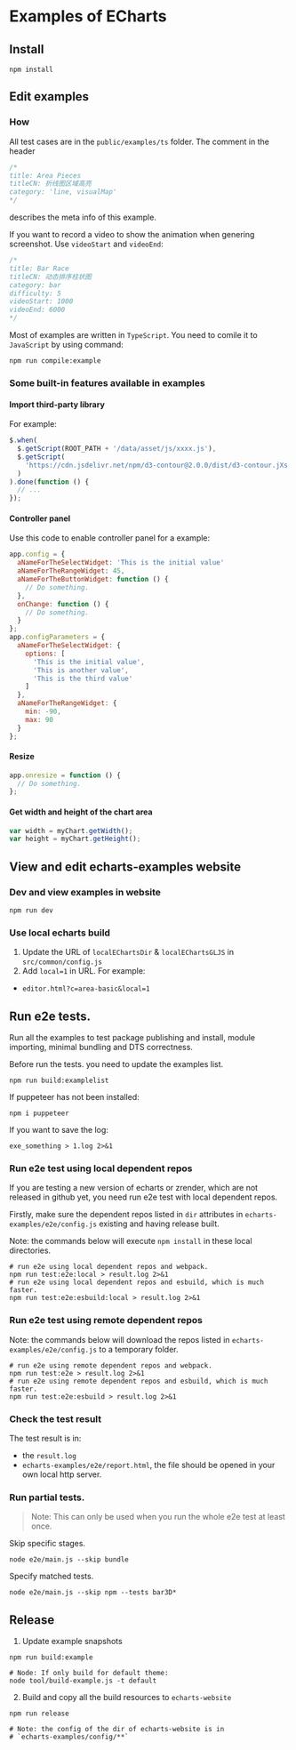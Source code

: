 # Examples of ECharts

## Install

```shell
npm install
```


## Edit examples

### How

All test cases are in the `public/examples/ts` folder. The comment in the header

```js
/*
title: Area Pieces
titleCN: 折线图区域高亮
category: 'line, visualMap'
*/
```

describes the meta info of this example.

If you want to record a video to show the animation when genering screenshot. Use `videoStart` and `videoEnd`:

```js
/*
title: Bar Race
titleCN: 动态排序柱状图
category: bar
difficulty: 5
videoStart: 1000
videoEnd: 6000
*/
```

Most of examples are written in `TypeScript`. You need to comile it to `JavaScript` by using command:

```shell
npm run compile:example
```

### Some built-in features available in examples

#### Import third-party library

For example:

```js
$.when(
  $.getScript(ROOT_PATH + '/data/asset/js/xxxx.js'),
  $.getScript(
    'https://cdn.jsdelivr.net/npm/d3-contour@2.0.0/dist/d3-contour.jXs'
  )
).done(function () {
  // ...
});
```

#### Controller panel

Use this code to enable controller panel for a example:

```js
app.config = {
  aNameForTheSelectWidget: 'This is the initial value'
  aNameForTheRangeWidget: 45,
  aNameForTheButtonWidget: function () {
    // Do something.
  },
  onChange: function () {
    // Do something.
  }
};
app.configParameters = {
  aNameForTheSelectWidget: {
    options: [
      'This is the initial value',
      'This is another value',
      'This is the third value'
    ]
  },
  aNameForTheRangeWidget: {
    min: -90,
    max: 90
  }
};
```

#### Resize

```js
app.onresize = function () {
  // Do something.
};
```

#### Get width and height of the chart area

```js
var width = myChart.getWidth();
var height = myChart.getHeight();
```


## View and edit echarts-examples website

### Dev and view examples in website

```shell
npm run dev
```

### Use local echarts build

1. Update the URL of `localEChartsDir` & `localEChartsGLJS` in `src/common/config.js`
2. Add `local=1` in URL. For example:
  + `editor.html?c=area-basic&local=1`


## Run e2e tests.

Run all the examples to test package publishing and install, module importing, minimal bundling and DTS correctness.

Before run the tests. you need to update the examples list.

```shell
npm run build:examplelist
```

If puppeteer has not been installed:
```shell
npm i puppeteer
```

If you want to save the log:
```shell
exe_something > 1.log 2>&1
```

### Run e2e test using local dependent repos

If you are testing a new version of echarts or zrender, which are not released in github yet, you need run e2e test with local dependent repos.

Firstly, make sure the dependent repos listed in `dir` attributes in `echarts-examples/e2e/config.js` existing and having release built.

Note: the commands below will execute `npm install` in these local directories.

```shell
# run e2e using local dependent repos and webpack.
npm run test:e2e:local > result.log 2>&1
# run e2e using local dependent repos and esbuild, which is much faster.
npm run test:e2e:esbuild:local > result.log 2>&1
```

### Run e2e test using remote dependent repos

Note: the commands below will download the repos listed in `echarts-examples/e2e/config.js` to a temporary folder.

```shell
# run e2e using remote dependent repos and webpack.
npm run test:e2e > result.log 2>&1
# run e2e using remote dependent repos and esbuild, which is much faster.
npm run test:e2e:esbuild > result.log 2>&1
```

### Check the test result
The test result is in:
+ the `result.log`
+ `echarts-examples/e2e/report.html`, the file should be opened in your own local http server.

### Run partial tests.

> Note: This can only be used when you run the whole e2e test at least once.

Skip specific stages.

```shell
node e2e/main.js --skip bundle
```

Specify matched tests.

```shell
node e2e/main.js --skip npm --tests bar3D*
```


## Release

1. Update example snapshots
  ```shell
  npm run build:example

  # Node: If only build for default theme:
  node tool/build-example.js -t default
  ```
2. Build and copy all the build resources to `echarts-website`
  ```shell
  npm run release

  # Note: the config of the dir of echarts-website is in
  # `echarts-examples/config/**`
  ```
